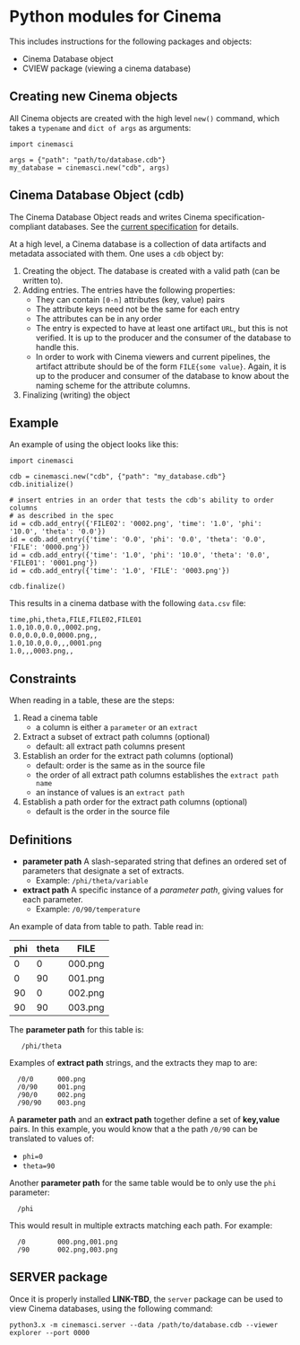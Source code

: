 # Python modules for Cinema

This includes instructions for the following packages and objects:

- Cinema Database object
- CVIEW package (viewing a cinema database)

## Creating new Cinema objects

All Cinema objects are created with the high level `new()` command, which takes a `typename` and `dict of args` as arguments:

```
import cinemasci

args = {"path": "path/to/database.cdb"}
my_database = cinemasci.new("cdb", args)
```

## Cinema Database Object (cdb)

The Cinema Database Object reads and writes Cinema specification-compliant databases. See the [current specification](https://github.com/cinemascience/cinema/blob/master/specs/dietrich/01/cinema_specD_v012.pdf) for details.

At a high level, a Cinema database is a collection of data artifacts and metadata associated with them. One uses a `cdb` object by:

1. Creating the object. The database is created with a valid path (can be written to).
2. Adding entries. The entries have the following properties:
    - They can contain `[0-n]` attributes (key, value) pairs
    - The attribute keys need not be the same for each entry
    - The attributes can be in any order
    - The entry is expected to have at least one artifact `URL`, but this is not 
      verified. It is up to the producer and the consumer of the database to handle this.
    - In order to work with Cinema viewers and current pipelines, the artifact attribute 
      should be of the form `FILE{some value}`. Again, it is up to the producer and
      consumer of the database to know about the naming scheme for the attribute columns.
3. Finalizing (writing) the object

## Example

An example of using the object looks like this:

```
import cinemasci

cdb = cinemasci.new("cdb", {"path": "my_database.cdb"} 
cdb.initialize()

# insert entries in an order that tests the cdb's ability to order columns 
# as described in the spec
id = cdb.add_entry({'FILE02': '0002.png', 'time': '1.0', 'phi': '10.0', 'theta': '0.0'})
id = cdb.add_entry({'time': '0.0', 'phi': '0.0', 'theta': '0.0', 'FILE': '0000.png'})
id = cdb.add_entry({'time': '1.0', 'phi': '10.0', 'theta': '0.0', 'FILE01': '0001.png'})
id = cdb.add_entry({'time': '1.0', 'FILE': '0003.png'})

cdb.finalize()
```

This results in a cinema datbase with the following `data.csv` file:
```
time,phi,theta,FILE,FILE02,FILE01
1.0,10.0,0.0,,0002.png,
0.0,0.0,0.0,0000.png,,
1.0,10.0,0.0,,,0001.png
1.0,,,0003.png,,
```

## Constraints

When reading in a table, these are the steps:

1. Read a cinema table
    - a column is either a ``parameter`` or an ``extract``
2. Extract a subset of extract path columns (optional)
    - default: all extract path columns present
3. Establish an order for the extract path columns (optional)
    - default: order is the same as in the source file 
    - the order of all extract path columns establishes the ``extract path name``
    - an instance of values is an ``extract path``
4. Establish a path order for the extract path columns (optional)
    - default is the order in the source file

## Definitions

- **parameter path** A slash-separated string that defines an ordered set of parameters that designate a set of extracts.
	- Example: `/phi/theta/variable`
- **extract path** A specific instance of a *parameter path*, giving values for each parameter.
    - Example: `/0/90/temperature`

An example of data from table to path. Table read in:

| phi | theta | FILE  |
|-----|-------|-------|
|    0|      0|000.png|
|    0|     90|001.png|
|   90|      0|002.png|
|   90|     90|003.png|

The **parameter path** for this table is:

```
   /phi/theta
```

Examples of **extract path** strings, and the extracts they map to are:

```
  /0/0      000.png
  /0/90     001.png
  /90/0     002.png
  /90/90    003.png
```

A **parameter path** and an **extract path** together define a set of **key,value** pairs. In this example, you would know that a the path ``/0/90`` can be translated to values of:

- ``phi=0``
- ``theta=90``

Another **parameter path** for the same table would be to only use the ``phi`` parameter:

```
  /phi
```

This would result in multiple extracts matching each path. For example:

```
  /0        000.png,001.png
  /90       002.png,003.png
```



## SERVER package

Once it is properly installed **LINK-TBD**, the `server` package can be used to view Cinema databases, using the following command:

```
python3.x -m cinemasci.server --data /path/to/database.cdb --viewer explorer --port 0000
```


